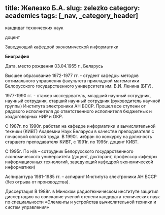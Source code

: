 title: Железко Б.А.
slug: zelezko
category: academics
tags: [_nav, _category_header]
---

кандидат технических наук

доцент

Заведующий кафедрой экономической информатики

__Биография__

Дата, место рождения 03.04.1955 г., Беларусь

Высшее образование 1972-1977 гг. - студент кафедры методов оптимального управления факультета прикладной математики Белорусского государственного университета им. В.И. Ленина (БГУ).

1977-1990 гг. - стажер исследователь, младший научный сотрудник, научный сотрудник, старший научный сотрудник (руководитель научной группы) Института электроники АН БССР. Прошел все ступени от рядового исполнителя до ответственного исполнителя бюджетных и хоздоговорных НИР и ОКР.

С 1987г. по 1990г. работал на кафедре информатики и вычислительной техники (КИВТ) Академии Наук Беларуси в качестве преподавателя с почасовой оплатой труда. В 1990г. избран по конкурсу на должность старшего преподавателя КИВТ, с 1991г. по 1995г. доцент КИВТ.

С 1995г. По н/в – сотрудник Белорусского государственного экономического университета (доцент, докторант, профессор кафедры информационных технологий, заведующий кафедрой экономической информатики)

Аспирантура 1981-1985 гг. – аспирант Института электроники АН БССР (без отрыва от производства).

Диссертация В 1988г. в Минском радиотехническом институте защитил диссертацию на соискание ученой степени кандидата технических наук по специальности «Элементы и устройства вычислительной техники и систем управления»
